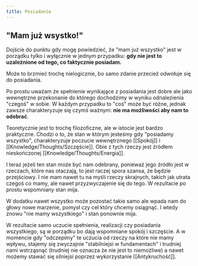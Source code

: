 ```yaml
---
title: Posiadanie
---
```


## "Mam już wsystko!"
Dojście do punktu gdy mogę powiedzieć, że "mam już wszystko" jest w porządku tylko i wyłącznie w jednym przypadku: **gdy nie jest to uzależnione od tego, co faktycznie posiadam.** 

Może to brzmieć trochę nielogicznie, bo samo zdanie przecież odwołuje się do posiadania. 

Po prostu uważam że spełnienie wynikające z posiadania jest dobre ale jako wewnętrzne przekonanie do którego dochodzimy w wyniku odnalezienia "czegoś" w sobie. W każdym przypadku to "coś" może być różne, jednak zawsze charakteryzuje się czymś ważnym: **nie ma możliwości aby nam to odebrać**.

Teoretycznie jest to trochę filozoficzne, ale w istocie jest bardzo praktyczne. Chodzi o to, że stan w którym jesteśmy gdy "posiadamy wszystko", charakteryzuje poczucie wewnętrznego [[Spokój]] i [[Knowledge/Thoughts/Szczęście]]. Obie z tych rzeczy jest źródłem nieskończonej [[Knowledge/Thoughts/Energia]]. 

I teraz jeżeli ten stan może być nam odebrany, ponieważ jego źródło jest w rzeczach, które nas otaczają, to jest raczej spora szansa, że będzie przejściowy. I nie mam nawet tu na myśli rzeczy skrajnych, takich jak utrata czegoś co mamy, ale nawet przyzwyczajenie się do tego. W rezultacie po prostu wspomniany stan mija. 

W dodatku nawet wszystko może pozostać takie samo ale wpada nam do głowy nowe marzenie, pomysł czy cel który chcemy osiągnąć. I wtedy znowu "nie mamy wszystkiego" i stan ponownie mija.

W rezultacie samo uczucie spełnienia, realizacji czy posiadania wszystkiego, są w porządku bo dają wspomniane spokój i szczęście. A w momencie gdy "odczepimy" te uczucia od rzeczy na które nie mamy wpływu, stajemy się zwyczajnie "stabilniejsi w fundamentach" i trudniej nami wstrząsnąć (trudniej nie oznacza że nie jest to niemożliwe) a nawet możemy stawać się silniejsi poprzez wykorzystanie [[Antykruchość]].